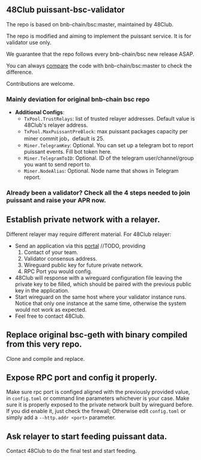 ## 48Club puissant-bsc-validator

The repo is based on bnb-chain/bsc:master, maintained by 48Club.

The repo is modified and aiming to implement the puissant service. It is for validator use only.

We guarantee that the repo follows every bnb-chain/bsc new release ASAP.

You can always [compare](https://github.com/bnb-chain/bsc/compare/master...48Club:puissant-bsc-validator:develop) the code with bnb-chain/bsc:master to check the difference.

Contributions are welcome.

### Mainly deviation for original bnb-chain bsc repo

- **Additional Configs**:
   * `TxPool.TrustRelays`: list of trusted relayer addresses. Default value is 48Club's relayer address.
   * `TxPool.MaxPuissantPreBlock`: max puissant packages capacity per miner commit job，default is 25.
   * `Miner.TelegramKey`: Optional. You can set up a telegram bot to report puissant events. Fill bot token here.
   * `Miner.TelegramToID`: Optional. ID of the telegram user/channel/group you want to send report to.
   * `Miner.NodeAlias`: Optional. Node name that shows in Telegram report.
### Already been a validator? Check all the 4 steps needed to join puissant and raise your APR now.
  ## Establish private network with a relayer.
  Different relayer may require different material. For 48Club relayer: 
  * Send an application via this [portal](https://www.google.com) //TODO, providing 
    1. Contact of your team.
    2. Validator consensus address.
    3. Wireguard public key for future private network.
    4. RPC Port you would config.
  * 48Club will response with a wireguard configuration file leaving the private key to be filled, which should be paired with the previous public key in the application.
  * Start wireguard on the same host where your validator instance runs. Notice that only one instance at the same time, otherwise the system would not work as expected.
  * Feel free to contact 48Club. 
  ## Replace original bsc-geth with binary compiled from this very repo.
  Clone and compile and replace.
  ## Expose RPC port and config it properly.
  Make sure rpc port is configed aligned with the previously provided value, in `config.toml` or command line parameters whichever is your case.
  Make sure it is properly exposed to the private network built by wireguard before. If you did enable it, just check the firewall; Otherwise edit `config.toml` or simply add a `--http.addr <port>` parameter.
  ## Ask relayer to start feeding puissant data.
  Contact 48Club to do the final test and start feeding.
